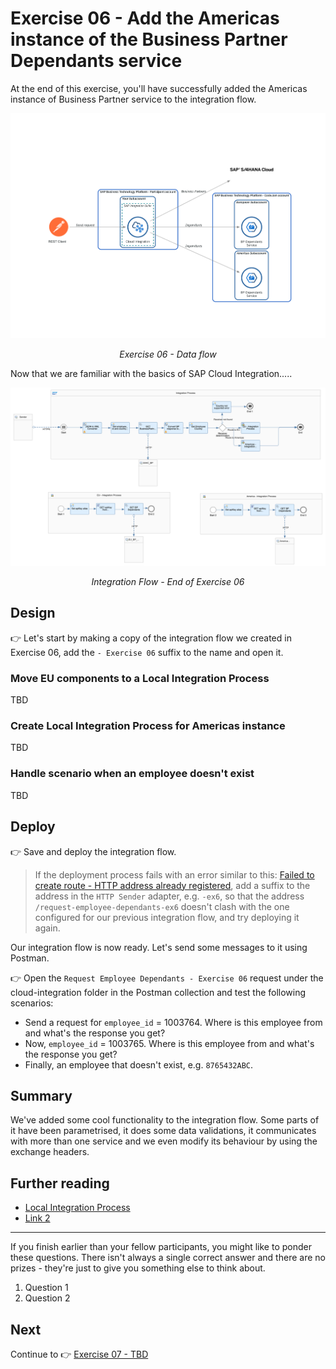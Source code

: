 # Exercise 06 - Add the Americas instance of the Business Partner Dependants service

At the end of this exercise, you'll have successfully added the Americas instance of Business Partner service to the integration flow.

![Connect the integration flow to the European instance of the BP Dependants service](assets/diagrams/bp_americas_data_flow.png)
<p align = "center">
<i>Exercise 06 - Data flow</i>
</p>

Now that we are familiar with the basics of SAP Cloud Integration.....

![Integration flow - End of Exercise 06](assets/end-of-exercise-integration-flow.png)
<p align = "center">
<i>Integration Flow - End of Exercise 06</i>
</p>

## Design

👉 Let's start by making a copy of the integration flow we created in Exercise 06, add the `- Exercise 06` suffix to the name and open it.

### Move EU components to a Local Integration Process

TBD

### Create Local Integration Process for Americas instance

TBD


### Handle scenario when an employee doesn't exist

TBD

## Deploy

👉 Save and deploy the integration flow.

> If the deployment process fails with an error similar to this: [Failed to create route - HTTP address already registered](../../troubleshooting.md#failed-to-create-route---http-address-already-registered-for-another-iflow), add a suffix to the address in the `HTTP Sender` adapter, e.g. `-ex6`, so that the address `/request-employee-dependants-ex6`  doesn't clash with the one configured for our previous integration flow, and try deploying it again.

Our integration flow is now ready. Let's send some messages to it using Postman. 

👉 Open the `Request Employee Dependants - Exercise 06` request under the cloud-integration folder in the Postman collection and test the following scenarios:
- Send a request for `employee_id` = 1003764. Where is this employee from and what's the response you get?
- Now, `employee_id` = 1003765. Where is this employee from and what's the response you get?
- Finally, an employee that doesn't exist, e.g. `8765432ABC`.

## Summary

We've added some cool functionality to the integration flow. Some parts of it have been parametrised, it does some data validations, it communicates with more than one service and we even modify its behaviour by using the exchange headers.

## Further reading

* [Local Integration Process](https://help.sap.com/docs/CLOUD_INTEGRATION/)
* [Link 2](https://help.sap.com)

---

If you finish earlier than your fellow participants, you might like to ponder these questions. There isn't always a single correct answer and there are no prizes - they're just to give you something else to think about.

1. Question 1
2. Question 2

## Next

Continue to 👉 [Exercise 07 - TBD](../07-log-requests-in-big-query/)
